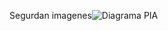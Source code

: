 Segurdan imagenes![Diagrama PIA](https://user-images.githubusercontent.com/88561226/132105201-79252c0c-0c53-4255-8724-f5e2efd108c8.png)
